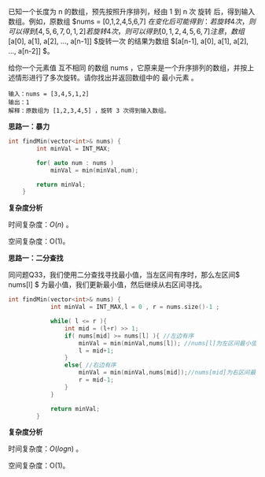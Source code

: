 已知一个长度为 n 的数组，预先按照升序排列，经由 1 到 n 次 旋转 后，得到输入数组。例如，原数组 $nums = [0,1,2,4,5,6,7] $在变化后可能得到：
若旋转 4 次，则可以得到 [4,5,6,7,0,1,2]
若旋转 4 次，则可以得到 [0,1,2,4,5,6,7]
注意，数组$ [a[0], a[1], a[2], ..., a[n-1]] $旋转一次 的结果为数组 $[a[n-1], a[0], a[1], a[2], ..., a[n-2]] $。

给你一个元素值 互不相同 的数组 nums ，它原来是一个升序排列的数组，并按上述情形进行了多次旋转。请你找出并返回数组中的 最小元素 。

```
输入：nums = [3,4,5,1,2]
输出：1
解释：原数组为 [1,2,3,4,5] ，旋转 3 次得到输入数组。
```



<b>思路一：暴力</b>

```c++
int findMin(vector<int>& nums) {
        int minVal = INT_MAX;

        for( auto num : nums )
            minVal = min(minVal,num);

        return minVal;
    }
```

<b>复杂度分析</b>

时间复杂度：$O(n)$ 。

空间复杂度：O(1)。



<b>思路一：二分查找</b>

同问题Q33，我们使用二分查找寻找最小值，当左区间有序时，那么左区间$ nums[l] $ 为最小值，我们更新最小值，然后继续从右区间寻找。

```c++
int findMin(vector<int>& nums) {
            int minVal = INT_MAX,l = 0 , r = nums.size()-1 ;

            while( l <= r ){
                int mid = (l+r) >> 1;
                if( nums[mid] >= nums[l] ){ //左边有序
                    minVal = min(minVal,nums[l]); //nums[l]为左区间最小值
                    l = mid+1;
                }
                else{ //右边有序
                    minVal = min(minVal,nums[mid]);//nums[mid]为右区间最小值
                    r = mid-1;
                }
            }

            return minVal;
        }
```

<b>复杂度分析</b>

时间复杂度：$O(logn)$ 。

空间复杂度：O(1)。


